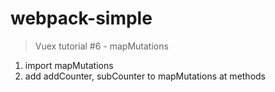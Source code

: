 # webpack-simple

> Vuex tutorial #6 - mapMutations
1. import mapMutations
2. add addCounter, subCounter to mapMutations at methods
